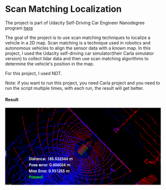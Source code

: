 # Scan Matching Localization

The project is part of Udacity Self-Driving Car Engineer Nanodegree program [here](https://www.udacity.com/course/self-driving-car-engineer-nanodegree--nd0013)

The goal of the project is to use scan matching techniques to localize a vehicle in a 2D map. Scan matching is a technique used in robotics and autonomous vehicles to align the sensor data with a known map. In this project, I used the Udacity self-driving car simulator(their Carla simulator version) to collect lidar data and then use scan matching algorithms to determine the vehicle's position in the map.

For this project, I used NDT.

Note: if you want to run this project, you need Carla project and you need to run the script multiple times, with each run, the result will get better.

#### Result

![Pass](pass.png)
